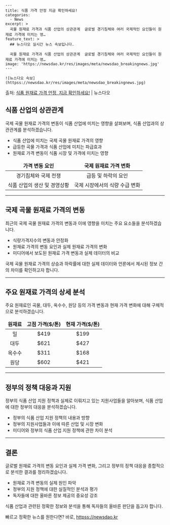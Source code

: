     ---
    title: 식품 가격 안정 지금 확인하세요!
    categories:
      - News
    excerpt: >
      곡물 원재료 가격과 식품 산업의 상관관계  글로벌 경기침체와 여러 국제적인 요인들이 원재료 가격에 미치는 영…
    feature_text: >
      ## 뉴스다오 실시간 뉴스 속보입니다.
    
      곡물 원재료 가격과 식품 산업의 상관관계  글로벌 경기침체와 여러 국제적인 요인들이 원재료 가격에 미치는 영…
    image: 'https://newsdao.kr/res/images/meta/newsdao_breakingnews.jpg'
    ---
    
    ![뉴스다오 속보](httpss://newsdao.kr/res/images/meta/newsdao_breakingnews.jpg)

<p>출처: <a href="httpss://newsdao.kr/4515" rel="dofollow">식품 원재료 가격 안정, 지금 확인하세요!</a> | 뉴스다오</p>

<h2 data-ke-size="size26">식품 산업의 상관관계</h2>
<p data-ke-size="size16">국제 곡물 원재료 가격의 변동이 식품 산업에 미치는 영향을 살펴보며, 식품 산업과의 상관관계를 분석하겠습니다.</p>
<ul>
  <li>식품 산업에 미치는 국제 곡물 원재료 가격의 영향</li>
  <li>급등한 곡물 가격과 식품 산업에 미치는 파급효과</li>
  <li>원재료 가격 변동이 식품 시장 및 가격에 미치는 영향</li>
</ul>
<table>
<thead>
<tr>
<td style="text-align: center; height: 17px;"><b>가격 변동 요인</b></td>
<td style="text-align: center; height: 17px;"><b>국제 원재료 가격 변화</b></td>
</tr>
</thead>
<tbody>
<tr>
<td style="text-align: center; height: 17px;">경기침체와 국제 전쟁</td>
<td style="text-align: center; height: 17px;">급등 및 하락의 요인</td>
</tr>
<tr>
<td style="text-align: center; height: 17px;">식품 산업의 생산 및 경영상황</td>
<td style="text-align: center; height: 17px;">국제 시장에서의 식량 수급 변화</td>
</tr>
</tbody>
</table>
<hr>
<h2 data-ke-size="size26">국제 곡물 원재료 가격의 변동</h2>
<p data-ke-size="size16">최근의 국제 곡물 원재료 가격의 변동과 이에 영향을 미치는 주요 요소들을 분석하겠습니다.</p>
<ul>
  <li>식량가격지수의 변동과 안정화</li>
  <li>원재료 가격의 변동 요인과 실제 원재료 가격의 변화</li>
  <li>미디어에서 보도된 원재료 가격 변동과 실제 데이터의 비교</li>
</ul>
<p data-ke-size="size16">국제 곡물 원재료 가격의 상승과 하락률에 대한 실제 데이터와 언론에서 제시된 정보 간의 차이를 확인하고자 합니다.</p>
<hr>
<h2 data-ke-size="size26">주요 원재료 가격의 상세 분석</h2>
<p data-ke-size="size16">주요 원재료인 곡물, 대두, 옥수수, 원당 등의 가격 변동과 현재 가격 변화에 대해 구체적으로 분석하겠습니다.</p>
<table>
<thead>
<tr>
<td style="text-align: center; height: 17px;"><b>원재료</b></td>
<td style="text-align: center; height: 17px;"><b>고점 가격($/톤)</b></td>
<td style="text-align: center; height: 17px;"><b>현재 가격($/톤)</b></td>
</tr>
</thead>
<tbody>
<tr>
<td style="text-align: center; height: 17px;">밀</td>
<td style="text-align: center; height: 17px;">$419</td>
<td style="text-align: center; height: 17px;">$199</td>
</tr>
<tr>
<td style="text-align: center; height: 17px;">대두</td>
<td style="text-align: center; height: 17px;">$621</td>
<td style="text-align: center; height: 17px;">$427</td>
</tr>
<tr>
<td style="text-align: center; height: 17px;">옥수수</td>
<td style="text-align: center; height: 17px;">$311</td>
<td style="text-align: center; height: 17px;">$168</td>
</tr>
<tr>
<td style="text-align: center; height: 17px;">원당</td>
<td style="text-align: center; height: 17px;">$602</td>
<td style="text-align: center; height: 17px;">$421</td>
</tr>
</tbody>
</table>
<hr>
<h2 data-ke-size="size26">정부의 정책 대응과 지원</h2>
<p data-ke-size="size16">정부의 식품 산업 지원 정책과 실제로 이뤄지고 있는 지원사업들을 알아보며, 식품 산업에 대한 정부의 대응을 분석하겠습니다.</p>
<ul>
  <li>정부의 식품 산업 지원 정책의 내용과 방향</li>
  <li>정부의 지원사업들과 이에 따른 산업 및 시장 변화</li>
  <li>미디어와 정부의 식품 산업 지원 정책에 관한 차이 분석</li>
</ul>
<hr>
<h2 data-ke-size="size26">결론</h2>
<p data-ke-size="size16">글로벌 원재료 가격의 변동 요인과 실제 가격 변화, 그리고 정부의 정책 대응을 종합적으로 분석한 결과를 정리하겠습니다.</p>
<ul>
  <li>원재료 가격 변동의 실제 원인 파악</li>
  <li>정부의 지원 정책에 대한 실질적인 분석과 평가</li>
  <li>독자들에 대한 올바른 정보 제공의 중요성 강조</li>
</ul>
<p data-ke-size="size16">식품 산업과 관련된 정확한 정보와 분석을 통해 독자들의 올바른 판단을 돕고자 합니다.</p> 

빠르고 정확한 뉴스를 원한다면? 바로, <a href="httpss://newsdao.kr" rel="dofollow">httpss://newsdao.kr</a>


    
